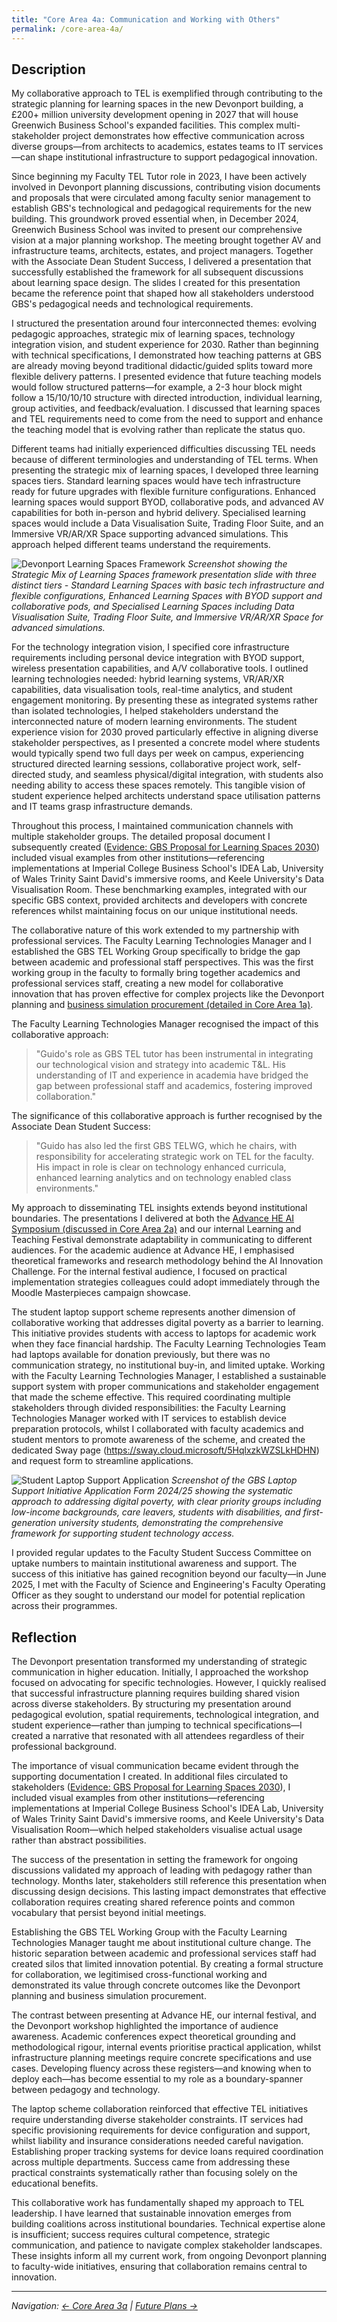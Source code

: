 ```yaml
---
title: "Core Area 4a: Communication and Working with Others"
permalink: /core-area-4a/
---
```


## **Description**

My collaborative approach to TEL is exemplified through contributing to the strategic planning for learning spaces in the new Devonport building, a £200+ million university development opening in 2027 that will house Greenwich Business School's expanded facilities. This complex multi-stakeholder project demonstrates how effective communication across diverse groups—from architects to academics, estates teams to IT services—can shape institutional infrastructure to support pedagogical innovation.

Since beginning my Faculty TEL Tutor role in 2023, I have been actively involved in Devonport planning discussions, contributing vision documents and proposals that were circulated among faculty senior management to establish GBS's technological and pedagogical requirements for the new building. This groundwork proved essential when, in December 2024, Greenwich Business School was invited to present our comprehensive vision at a major planning workshop. The meeting brought together AV and infrastructure teams, architects, estates, and project managers. Together with the Associate Dean Student Success, I delivered a presentation that successfully established the framework for all subsequent discussions about learning space design. The slides I created for this presentation became the reference point that shaped how all stakeholders understood GBS's pedagogical needs and technological requirements.

I structured the presentation around four interconnected themes: evolving pedagogic approaches, strategic mix of learning spaces, technology integration vision, and student experience for 2030. Rather than beginning with technical specifications, I demonstrated how teaching patterns at GBS are already moving beyond traditional didactic/guided splits toward more flexible delivery patterns. I presented evidence that future teaching models would follow structured patterns—for example, a 2-3 hour block might follow a 15/10/10/10 structure with directed introduction, individual learning, group activities, and feedback/evaluation. I discussed that learning spaces and TEL requirements need to come from the need to support and enhance the teaching model that is evolving rather than replicate the status quo.

Different teams had initially experienced difficulties discussing TEL needs because of different terminologies and understanding of TEL terms. When presenting the strategic mix of learning spaces, I developed three learning spaces tiers. Standard learning spaces would have tech infrastructure ready for future upgrades with flexible furniture configurations. Enhanced learning spaces would support BYOD, collaborative pods, and advanced AV capabilities for both in-person and hybrid delivery. Specialised learning spaces would include a Data Visualisation Suite, Trading Floor Suite, and an Immersive VR/AR/XR Space supporting advanced simulations. This approach helped different teams understand the requirements.

![Devonport Learning Spaces Framework](/images/evidence/devonport-strategic-learning-spaces-framework.png)
*Screenshot showing the Strategic Mix of Learning Spaces framework presentation slide with three distinct tiers - Standard Learning Spaces with basic tech infrastructure and flexible configurations, Enhanced Learning Spaces with BYOD support and collaborative pods, and Specialised Learning Spaces including Data Visualisation Suite, Trading Floor Suite, and Immersive VR/AR/XR Space for advanced simulations.*

For the technology integration vision, I specified core infrastructure requirements including personal device integration with BYOD support, wireless presentation capabilities, and A/V collaborative tools. I outlined learning technologies needed: hybrid learning systems, VR/AR/XR capabilities, data visualisation tools, real-time analytics, and student engagement monitoring. By presenting these as integrated systems rather than isolated technologies, I helped stakeholders understand the interconnected nature of modern learning environments. The student experience vision for 2030 proved particularly effective in aligning diverse stakeholder perspectives, as I presented a concrete model where students would typically spend two full days per week on campus, experiencing structured directed learning sessions, collaborative project work, self-directed study, and seamless physical/digital integration, with students also needing ability to access these spaces remotely. This tangible vision of student experience helped architects understand space utilisation patterns and IT teams grasp infrastructure demands.

Throughout this process, I maintained communication channels with multiple stakeholder groups. The detailed proposal document I subsequently created ([Evidence: GBS Proposal for Learning Spaces 2030](/evidence/gbs-learning-spaces-proposal-2030/)) included visual examples from other institutions—referencing implementations at Imperial College Business School's IDEA Lab, University of Wales Trinity Saint David's immersive rooms, and Keele University's Data Visualisation Room. These benchmarking examples, integrated with our specific GBS context, provided architects and developers with concrete references whilst maintaining focus on our unique institutional needs.

The collaborative nature of this work extended to my partnership with professional services. The Faculty Learning Technologies Manager and I established the GBS TEL Working Group specifically to bridge the gap between academic and professional staff perspectives. This was the first working group in the faculty to formally bring together academics and professional services staff, creating a new model for collaborative innovation that has proven effective for complex projects like the Devonport planning and [business simulation procurement (detailed in Core Area 1a)](/core-area-1a/). 

The Faculty Learning Technologies Manager recognised the impact of this collaborative approach:

> "Guido's role as GBS TEL tutor has been instrumental in integrating our technological vision and strategy into academic T&L. His understanding of IT and experience in academia have bridged the gap between professional staff and academics, fostering improved collaboration."

The significance of this collaborative approach is further recognised by the Associate Dean Student Success:

> "Guido has also led the first GBS TELWG, which he chairs, with responsibility for accelerating strategic work on TEL for the faculty. His impact in role is clear on technology enhanced curricula, enhanced learning analytics and on technology enabled class environments."

My approach to disseminating TEL insights extends beyond institutional boundaries. The presentations I delivered at both the [Advance HE AI Symposium (discussed in Core Area 2a)](/core-area-2a/) and our internal Learning and Teaching Festival demonstrate adaptability in communicating to different audiences. For the academic audience at Advance HE, I emphasised theoretical frameworks and research methodology behind the AI Innovation Challenge. For the internal festival audience, I focused on practical implementation strategies colleagues could adopt immediately through the Moodle Masterpieces campaign showcase.

The student laptop support scheme represents another dimension of collaborative working that addresses digital poverty as a barrier to learning. This initiative provides students with access to laptops for academic work when they face financial hardship. The Faculty Learning Technologies Team had laptops available for donation previously, but there was no communication strategy, no institutional buy-in, and limited uptake. Working with the Faculty Learning Technologies Manager, I established a sustainable support system with proper communications and stakeholder engagement that made the scheme effective. This required coordinating multiple stakeholders through divided responsibilities: the Faculty Learning Technologies Manager worked with IT services to establish device preparation protocols, whilst I collaborated with faculty academics and student mentors to promote awareness of the scheme, and created the dedicated Sway page (https://sway.cloud.microsoft/5HqlxzkWZSLkHDHN) and request form to streamline applications.

![Student Laptop Support Application](/images/evidence/gbs-laptop-support-application-form.png)
*Screenshot of the GBS Laptop Support Initiative Application Form 2024/25 showing the systematic approach to addressing digital poverty, with clear priority groups including low-income backgrounds, care leavers, students with disabilities, and first-generation university students, demonstrating the comprehensive framework for supporting student technology access.*

I provided regular updates to the Faculty Student Success Committee on uptake numbers to maintain institutional awareness and support. The success of this initiative has gained recognition beyond our faculty—in June 2025, I met with the Faculty of Science and Engineering's Faculty Operating Officer as they sought to understand our model for potential replication across their programmes.

## **Reflection**

The Devonport presentation transformed my understanding of strategic communication in higher education. Initially, I approached the workshop focused on advocating for specific technologies. However, I quickly realised that successful infrastructure planning requires building shared vision across diverse stakeholders. By structuring my presentation around pedagogical evolution, spatial requirements, technological integration, and student experience—rather than jumping to technical specifications—I created a narrative that resonated with all attendees regardless of their professional background.

The importance of visual communication became evident through the supporting documentation I created. In additional files circulated to stakeholders ([Evidence: GBS Proposal for Learning Spaces 2030](/evidence/gbs-learning-spaces-proposal-2030/)), I included visual examples from other institutions—referencing implementations at Imperial College Business School's IDEA Lab, University of Wales Trinity Saint David's immersive rooms, and Keele University's Data Visualisation Room—which helped stakeholders visualise actual usage rather than abstract possibilities.

The success of the presentation in setting the framework for ongoing discussions validated my approach of leading with pedagogy rather than technology. Months later, stakeholders still reference this presentation when discussing design decisions. This lasting impact demonstrates that effective collaboration requires creating shared reference points and common vocabulary that persist beyond initial meetings.

Establishing the GBS TEL Working Group with the Faculty Learning Technologies Manager taught me about institutional culture change. The historic separation between academic and professional services staff had created silos that limited innovation potential. By creating a formal structure for collaboration, we legitimised cross-functional working and demonstrated its value through concrete outcomes like the Devonport planning and business simulation procurement.

The contrast between presenting at Advance HE, our internal festival, and the Devonport workshop highlighted the importance of audience awareness. Academic conferences expect theoretical grounding and methodological rigour, internal events prioritise practical application, whilst infrastructure planning meetings require concrete specifications and use cases. Developing fluency across these registers—and knowing when to deploy each—has become essential to my role as a boundary-spanner between pedagogy and technology.

The laptop scheme collaboration reinforced that effective TEL initiatives require understanding diverse stakeholder constraints. IT services had specific provisioning requirements for device configuration and support, whilst liability and insurance considerations needed careful navigation. Establishing proper tracking systems for device loans required coordination across multiple departments. Success came from addressing these practical constraints systematically rather than focusing solely on the educational benefits.

This collaborative work has fundamentally shaped my approach to TEL leadership. I have learned that sustainable innovation emerges from building coalitions across institutional boundaries. Technical expertise alone is insufficient; success requires cultural competence, strategic communication, and patience to navigate complex stakeholder landscapes. These insights inform all my current work, from ongoing Devonport planning to faculty-wide initiatives, ensuring that collaboration remains central to innovation.

---

*Navigation: [← Core Area 3a](/core-area-3a/) | [Future Plans →](/future-plans/)*